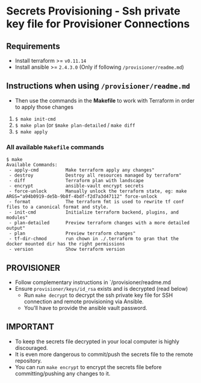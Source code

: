 # Secrets Provisioning - Ssh private key file for Provisioner Connections

## Requirements
- Install terraform >= `v0.11.14`
- Install ansible >= `2.4.3.0` (Only if following `/provisioner/readme.md`)

## Instructions when using `/provisioner/readme.md`
- Then use the commands in the **Makefile** to work with Terraform in order to apply those changes

1. `$ make init-cmd`
2. `$ make plan` (or `$make plan-detailed` / `make diff`
3. `$ make apply`

### All available `Makefile` commands
```
$ make
Available Commands:
 - apply-cmd          Make terraform apply any changes"
 - destroy            Destroy all resources managed by terraform"
 - diff               Terraform plan with landscape
 - encrypt            ansible-vault encrypt secrets
 - force-unlock       Manually unlock the terraform state, eg: make ARGS="a94b0919-de5b-9b8f-4bdf-f2d7a3d47112" force-unlock
 - format             The terraform fmt is used to rewrite tf conf files to a canonical format and style.
 - init-cmd           Initialize terraform backend, plugins, and modules"
 - plan-detailed      Preview terraform changes with a more detailed output"
 - plan               Preview terraform changes"
 - tf-dir-chmod       run chown in ./.terraform to gran that the docker mounted dir has the right permissions
 - version            Show terraform version
```

## PROVISIONER
- Follow complementary instructions in `/provisioner/readme.md
- Ensure `provisioner/keys/id_rsa` exists and is decrypted (read below)
    - Run `make decrypt` to decrypt the ssh private key file for SSH connection and remote provisioning via Ansible.
    - You'll have to provide the ansible vault password.

## IMPORTANT
- To keep the secrets file decrypted in your local computer is highly discouraged.
- It is even more dangerous to commit/push the secrets file to the remote repository.
- You can run `make encrypt` to encrypt the secrets file before committing/pushing any changes to it.
